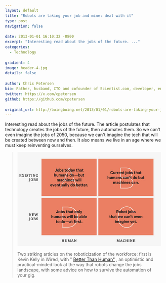 ```yaml
---
layout: default
title: "Robots are taking your job and mine: deal with it"
type: post
navigation: false

date: 2013-01-01 16:10:32 -0800
excerpt: "Interesting read about the jobs of the future. ..."
categories:
  - Technology

gradient: 4
image: header-4.jpg
details: false

author: Chris Petersen
bio: Father, husband, CTO and cofounder of Scientist.com, developer, entrepreneur and technologist.
twitter: https://x.com/cpetersen
github: https://github.com/cpetersen

original_url: http://boingboing.net/2013/01/01/robots-are-taking-your-job-and.html
---
```



Interesting read about the jobs of the future. The article postulates that technology creates the jobs of the future, then automates them. So we can't even imagine the jobs of 2050, because we can't imagine the tech that will be created between now and then. It also means we live in an age where we must keep reinventing ourselves.

 >
 >
 >  ![](/assets/import/d482d76c8f7773503d09bab1aa8f4663.jpg) 
 >
 > Two striking articles on the roboticization of the workforce: first is Kevin Kelly in Wired, with " [Better Than Human"](http://www.wired.com/gadgetlab/2012/12/ff-robots-will-take-our-jobs/all/) , an optimistic and practical-minded look at the way that robots change the jobs landscape, with some advice on how to survive the automation of your gig.
 >
 >
